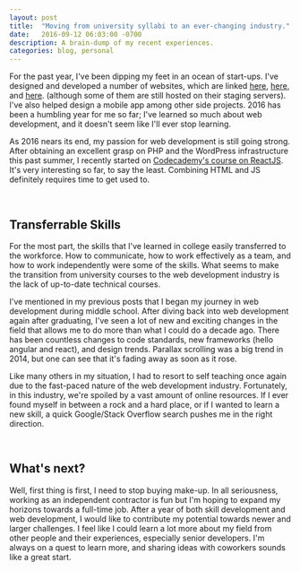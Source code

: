 ```yaml
---
layout: post
title:  "Moving from university syllabi to an ever-changing industry."
date:   2016-09-12 06:03:00 -0700
description: A brain-dump of my recent experiences.
categories: blog, personal
---
```


For the past year, I've been dipping my feet in an ocean of start-ups. I've designed and developed a number of websites, which are linked [here][fgs], [here][bound], and [here][anderson]. (although some of them are still hosted on their staging servers). I've also helped design a mobile app among other side projects. 2016 has been a humbling year for me so far; I've learned so much about web development, and it doesn't seem like I'll ever stop learning.

As 2016 nears its end, my passion for web development is still going strong. After obtaining an excellent grasp on PHP and the WordPress infrastructure this past summer, I recently started on [Codecademy's course on ReactJS][reactjs]. It's very interesting so far, to say the least. Combining HTML and JS definitely requires time to get used to.

<h2 style="padding-top: 30px">Transferrable Skills</h2>
For the most part, the skills that I've learned in college easily transferred to the workforce. How to communicate, how to work effectively as a team, and how to work independently were some of the skills. What seems to make the transition from university courses to the web development industry is the lack of up-to-date technical courses.

I've mentioned in my previous posts that I began my journey in web development during middle school. After diving back into web development again after graduating, I've seen a lot of new and exciting changes in the field that allows me to do more than what I could do a decade ago. There has been countless changes to code standards, new frameworks (hello angular and react), and design trends. Parallax scrolling was a big trend in 2014, but one can see that it's fading away as soon as it rose.

<!-- in this era of easily accessible online education, i took it upon myself to learn all of these new technologies available to me as a web dev -->
Like many others in my situation, I had to resort to self teaching once again due to the fast-paced nature of the web development industry. Fortunately, in this industry, we're spoiled by a vast amount of online resources. If I ever found myself in between a rock and a hard place, or if I wanted to learn a new skill, a quick Google/Stack Overflow search pushes me in the right direction.

<h2 style="padding-top: 30px">What's next?</h2>
Well, first thing is first, I need to stop buying make-up. In all seriousness, working as an independent contractor is fun but I'm hoping to expand my horizons towards a full-time job. After a year of both skill development and web development, I would like to contribute my potential towards newer and larger challenges. I feel like I could learn a lot more about my field from other people and their experiences, especially senior developers. I'm always on a quest to learn more, and sharing ideas with coworkers sounds like a great start.


[fgs]:        www.foregroundstudios.net/demo-home/
[anderson]:   http://team-age.com/
[bound]:      http://bound.staging.wpengine.com
[reactjs]:    https://www.codecademy.com/learn/react-101
